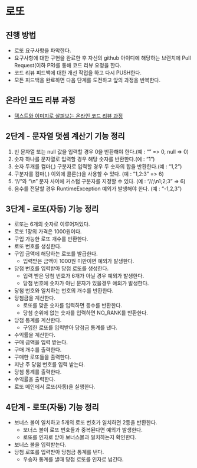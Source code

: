 # 로또
## 진행 방법
* 로또 요구사항을 파악한다.
* 요구사항에 대한 구현을 완료한 후 자신의 github 아이디에 해당하는 브랜치에 Pull Request(이하 PR)를 통해 코드 리뷰 요청을 한다.
* 코드 리뷰 피드백에 대한 개선 작업을 하고 다시 PUSH한다.
* 모든 피드백을 완료하면 다음 단계를 도전하고 앞의 과정을 반복한다.

## 온라인 코드 리뷰 과정
* [텍스트와 이미지로 살펴보는 온라인 코드 리뷰 과정](https://github.com/next-step/nextstep-docs/tree/master/codereview)

## 2단계 - 문자열 덧셈 계산기 기능 정리
1. 빈 문자열 또는 null 값을 입력할 경우 0을 반환해야 한다.(예 : “” => 0, null => 0)
2. 숫자 하나를 문자열로 입력할 경우 해당 숫자를 반환한다.(예 : “1”)
3. 숫자 두개를 컴마(,) 구분자로 입력할 경우 두 숫자의 합을 반환한다.(예 : “1,2”)
4. 구분자를 컴마(,) 이외에 콜론(:)을 사용할 수 있다. (예 : “1,2:3” => 6)
5. “//”와 “\n” 문자 사이에 커스텀 구분자를 지정할 수 있다. (예 : “//;\n1;2;3” => 6)
6. 음수를 전달할 경우 RuntimeException 예외가 발생해야 한다. (예 : “-1,2,3”)

## 3단계 - 로또(자동) 기능 정리
* 로또는 6개의 숫자로 이루어져있다.
* 로또 1장의 가격은 1000원이다.
* 구입 가능한 로또 개수를 반환한다.
* 로또 번호를 생성한다.
* 구입 금액에 해당하는 로또를 발급한다.
  * 입력받은 금액이 1000원 미만이면 예외가 발생한다.
* 당첨 번호를 입력받아 당첨 로또를 생성한다.
  * 입력 받은 당첨 번호가 6개가 아닐 경우 예외가 발생한다.
  * 당첨 번호에 숫자가 아닌 문자가 있을경우 예외가 발생한다.
* 당첨 번호와 일치하는 번호의 개수를 반환한다.
* 당첨금을 계산한다.
  * 로또를 맞춘 숫자를 입력하면 등수를 반환한다.
  * 당첨 순위에 없는 숫자를 입력하면 NO_RANK를 반환한다. 
* 당첨 통계를 계산한다.
  * 구입한 로또를 입력받아 당첨금 통계를 낸다.
* 수익률을 계산한다.
* 구매 금액을 입력 받는다.
* 구매 개수를 출력한다.
* 구매한 로또들을 출력한다.
* 지난 주 당첨 번호를 입력 받는다.
* 당첨 통계를 출력한다.
* 수익률을 출력한다.
* 로또 메인에서 로또(자동)을 실행한다.

## 4단계 - 로또(자동) 기능 정리

* 보너스 볼이 일치하고 5개의 로또 번호가 일치하면 2등을 반환한다.
  * 보너스 볼이 로또 번호들과 중복된다면 예외가 발생한다.
  * 로또를 인자로 받아 보너스볼과 일치하는지 확인한다.
* 보너스 볼을 입력받는다.
* 당첨 로또를 입력받아 당첨금 통계를 낸다.
  * 우승자 통계를 낼때 당첨 로또를 인자로 넘긴다.
  
